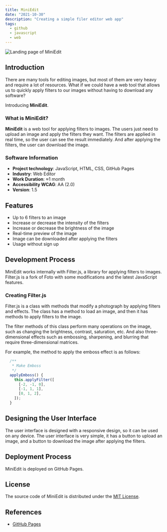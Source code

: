 ```yaml
---
title: MiniEdit
date: "2021-10-30"
description: "Creating a simple filer editor web app"
tags:
  - github
  - javascript
  - web
---
```


<img src="/miniedit__cover.webp" alt="Landing page of MiniEdit" />

## Introduction

There are many tools for editing images, but most of them are very heavy and require a lot of resources. What if we could have a web tool that allows us to quickly apply filters to our images without having to download any software?

Introducing **MiniEdit**.

### What is MiniEdit?

**MiniEdit** is a web tool for applying filters to images. The users just need to upload an image and apply the filters they want. The filters are applied in real time, so the user can see the result immediately. And after applying the filters, the user can download the image.

### Software Information

- **Project technology**: JavaScript, HTML, CSS, GitHub Pages
- **Industry**: Web Editor
- **Work Duration**: ≈1 month
- **Accessibility WCAG**: AA (2.0)
- **Version**: 1.5

## Features

- Up to 6 filters to an image
- Increase or decrease the intensity of the filters
- Increase or decrease the brightness of the image
- Real-time preview of the image
- Image can be downloaded after applying the filters
- Usage without sign up

## Development Process

MiniEdit works internally with Filter.js, a library for applying filters to images. Filter.js is a fork of Foto with some modifications and the latest JavaScript features.

### Creating Filter.js

Filter.js is a class with methods that modify a photograph by applying filters and effects. The class has a method to load an image, and then it has methods to apply filters to the image.

The filter methods of this class perform many operations on the image, such as changing the brightness, contrast, saturation, etc. And also three-dimensional effects such as embossing, sharpening, and blurring that require three-dimensional matrices.

For example, the method to apply the emboss effect is as follows:

```js
  /**
   * Make Emboss
   */
  applyEmboss() {
    this.applyFilter([
      [-2, -1, 0],
      [-1, 1, 1],
      [0, 1, 2],
    ]);
  }
```

## Designing the User Interface

The user interface is designed with a responsive design, so it can be used on any device. The user interface is very simple, it has a button to upload an image, and a button to download the image after applying the filters.

## Deployment Process

MiniEdit is deployed on GitHub Pages.

## License

The source code of MiniEdit is distributed under the <a href="https://opensource.org/licenses/MIT" target="_blank">MIT License</a>.

## References

- <a href="https://pages.github.com">GitHub Pages</a>
